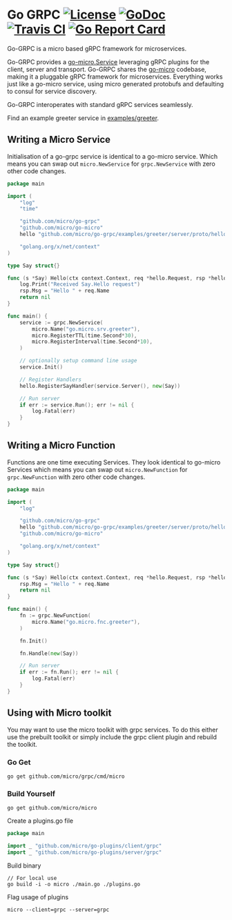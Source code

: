 # Go GRPC [![License](https://img.shields.io/:license-apache-blue.svg)](https://opensource.org/licenses/Apache-2.0) [![GoDoc](https://godoc.org/github.com/micro/go-grpc?status.svg)](https://godoc.org/github.com/micro/go-grpc) [![Travis CI](https://api.travis-ci.org/micro/go-grpc.svg?branch=master)](https://travis-ci.org/micro/go-grpc) [![Go Report Card](https://goreportcard.com/badge/micro/go-grpc)](https://goreportcard.com/report/github.com/micro/go-grpc)

Go-GRPC is a micro based gRPC framework for microservices.

Go-GRPC provides a [go-micro.Service](https://godoc.org/github.com/micro/go-micro#Service) leveraging gRPC plugins for the client, server and transport. Go-GRPC shares the [go-micro](https://github.com/micro/go-micro) codebase, making it a pluggable gRPC framework for microservices. Everything works 
just like a go-micro service, using micro generated protobufs and defaulting to consul for service discovery.

Go-GRPC interoperates with standard gRPC services seamlessly.

Find an example greeter service in [examples/greeter](https://github.com/micro/go-grpc/tree/master/examples/greeter).

## Writing a Micro Service

Initialisation of a go-grpc service is identical to a go-micro service. Which means you can swap out `micro.NewService` for `grpc.NewService` 
with zero other code changes.

```go
package main

import (
	"log"
	"time"

	"github.com/micro/go-grpc"
	"github.com/micro/go-micro"
	hello "github.com/micro/go-grpc/examples/greeter/server/proto/hello"

	"golang.org/x/net/context"
)

type Say struct{}

func (s *Say) Hello(ctx context.Context, req *hello.Request, rsp *hello.Response) error {
	log.Print("Received Say.Hello request")
	rsp.Msg = "Hello " + req.Name
	return nil
}

func main() {
	service := grpc.NewService(
		micro.Name("go.micro.srv.greeter"),
		micro.RegisterTTL(time.Second*30),
		micro.RegisterInterval(time.Second*10),
	)

	// optionally setup command line usage
	service.Init()

	// Register Handlers
	hello.RegisterSayHandler(service.Server(), new(Say))

	// Run server
	if err := service.Run(); err != nil {
		log.Fatal(err)
	}
}
```

## Writing a Micro Function

Functions are one time executing Services. They look identical to go-micro Services which means you can swap out `micro.NewFunction` for `grpc.NewFunction` 
with zero other code changes.

```go
package main

import (
	"log"

	"github.com/micro/go-grpc"
	hello "github.com/micro/go-grpc/examples/greeter/server/proto/hello"
	"github.com/micro/go-micro"

	"golang.org/x/net/context"
)

type Say struct{}

func (s *Say) Hello(ctx context.Context, req *hello.Request, rsp *hello.Response) error {
	rsp.Msg = "Hello " + req.Name
	return nil
}

func main() {
	fn := grpc.NewFunction(
		micro.Name("go.micro.fnc.greeter"),
	)

	fn.Init()

	fn.Handle(new(Say))

	// Run server
	if err := fn.Run(); err != nil {
		log.Fatal(err)
	}
}
```

## Using with Micro toolkit

You may want to use the micro toolkit with grpc services. To do this either use the prebuilt toolkit or 
simply include the grpc client plugin and rebuild the toolkit.

### Go Get

```
go get github.com/micro/grpc/cmd/micro
```

### Build Yourself

```
go get github.com/micro/micro
```

Create a plugins.go file
```go
package main

import _ "github.com/micro/go-plugins/client/grpc"
import _ "github.com/micro/go-plugins/server/grpc"
```

Build binary
```shell
// For local use
go build -i -o micro ./main.go ./plugins.go
```

Flag usage of plugins
```shell
micro --client=grpc --server=grpc
```
